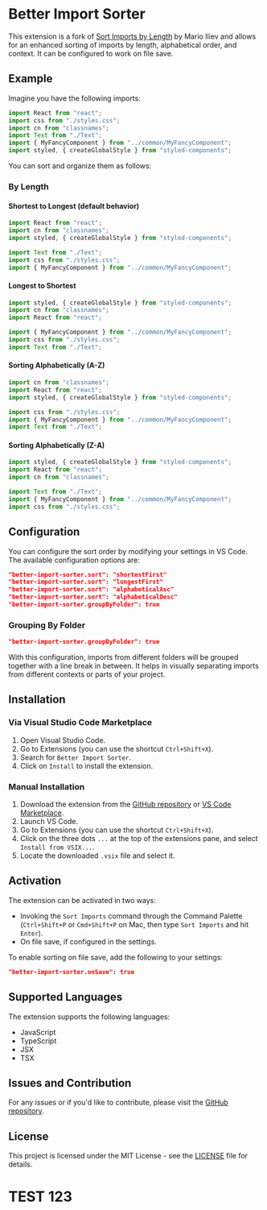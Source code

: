 # Better Import Sorter

This extension is a fork of [Sort Imports by Length](https://github.com/mario-iliev/vscode-sort-lengthy-imports) by Mario Iliev and allows for an enhanced sorting of imports by length, alphabetical order, and context. It can be configured to work on file save.

## Example

Imagine you have the following imports:

```js
import React from "react";
import css from "./styles.css";
import cn from "classnames";
import Text from "./Text";
import { MyFancyComponent } from "../common/MyFancyComponent";
import styled, { createGlobalStyle } from "styled-components";
```

You can sort and organize them as follows:

### By Length

#### Shortest to Longest (default behavior)

```js
import React from "react";
import cn from "classnames";
import styled, { createGlobalStyle } from "styled-components";

import Text from "./Text";
import css from "./styles.css";
import { MyFancyComponent } from "../common/MyFancyComponent";
```

#### Longest to Shortest

```js
import styled, { createGlobalStyle } from "styled-components";
import cn from "classnames";
import React from "react";

import { MyFancyComponent } from "../common/MyFancyComponent";
import css from "./styles.css";
import Text from "./Text";
```

#### Sorting Alphabetically (A-Z)

```js
import cn from "classnames";
import React from "react";
import styled, { createGlobalStyle } from "styled-components";

import css from "./styles.css";
import { MyFancyComponent } from "../common/MyFancyComponent";
import Text from "./Text";
```

#### Sorting Alphabetically (Z-A)

```js
import styled, { createGlobalStyle } from "styled-components";
import React from "react";
import cn from "classnames";

import Text from "./Text";
import { MyFancyComponent } from "../common/MyFancyComponent";
import css from "./styles.css";
```

## Configuration

You can configure the sort order by modifying your settings in VS Code. The available configuration options are:

```json
"better-import-sorter.sort": "shortestFirst"
"better-import-sorter.sort": "longestFirst"
"better-import-sorter.sort": "alphabeticalAsc"
"better-import-sorter.sort": "alphabeticalDesc"
"better-import-sorter.groupByFolder": true
```

### Grouping By Folder

```json
"better-import-sorter.groupByFolder": true
```

With this configuration, imports from different folders will be grouped together with a line break in between. It helps in visually separating imports from different contexts or parts of your project.

## Installation

### Via Visual Studio Code Marketplace

1. Open Visual Studio Code.
2. Go to Extensions (you can use the shortcut `Ctrl+Shift+X`).
3. Search for `Better Import Sorter`.
4. Click on `Install` to install the extension.

### Manual Installation

1. Download the extension from the [GitHub repository](https://github.com/moshemo613/vscode-better-import-sorter) or [VS Code Marketplace](https://marketplace.visualstudio.com/items?itemName=your-extension-id).
2. Launch VS Code.
3. Go to Extensions (you can use the shortcut `Ctrl+Shift+X`).
4. Click on the three dots `...` at the top of the extensions pane, and select `Install from VSIX...`.
5. Locate the downloaded `.vsix` file and select it.

## Activation

The extension can be activated in two ways:

- Invoking the `Sort Imports` command through the Command Palette (`Ctrl+Shift+P` or `Cmd+Shift+P` on Mac, then type `Sort Imports` and hit `Enter`).
- On file save, if configured in the settings.

To enable sorting on file save, add the following to your settings:

```json
"better-import-sorter.onSave": true
```

## Supported Languages

The extension supports the following languages:

- JavaScript
- TypeScript
- JSX
- TSX

## Issues and Contribution

For any issues or if you'd like to contribute, please visit the [GitHub repository](https://github.com/moshemo613/vscode-better-import-sorter).

## License

This project is licensed under the MIT License - see the [LICENSE](LICENSE) file for details.

# TEST 123
